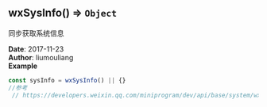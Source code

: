 ## wxSysInfo() ⇒ <code>Object</code>
<p>同步获取系统信息</p>

**Date**: 2017-11-23  
**Author**: liumouliang  
**Example**  
```javascript
const sysInfo = wxSysInfo() || {}
//参考
 // https://developers.weixin.qq.com/miniprogram/dev/api/base/system/wx.getSystemInfoAsync.html
```
